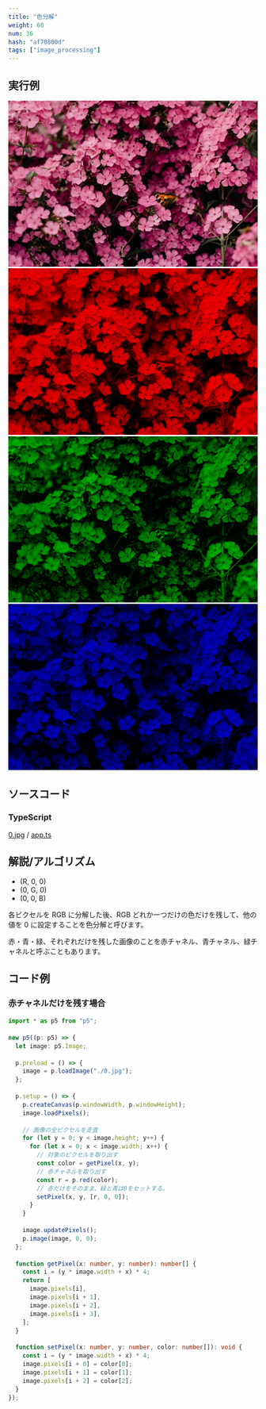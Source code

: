 ```yaml
---
title: "色分解"
weight: 60
num: 36
hash: "af70800d"
tags: ["image_processing"]
---
```


## 実行例

![](./static/images/af70800d/0.jpg)
![](./static/images/af70800d/1.png)
![](./static/images/af70800d/2.png)
![](./static/images/af70800d/3.png)

## ソースコード

### TypeScript

[0.jpg](./static/code/af70800d/0.jpg) / [app.ts](./static/code/af70800d/app.ts)

## 解説/アルゴリズム

- (R, 0, 0)
- (0, G, 0)
- (0, 0, B)

各ピクセルを RGB に分解した後、RGB どれか一つだけの色だけを残して、他の値を 0 に設定することを色分解と呼びます。

赤・青・緑、それぞれだけを残した画像のことを赤チャネル、青チャネル、緑チャネルと呼ぶこともあります。

## コード例

### 赤チャネルだけを残す場合

```typescript
import * as p5 from "p5";

new p5((p: p5) => {
  let image: p5.Image;

  p.preload = () => {
    image = p.loadImage("./0.jpg");
  };

  p.setup = () => {
    p.createCanvas(p.windowWidth, p.windowHeight);
    image.loadPixels();

    // 画像の全ピクセルを走査
    for (let y = 0; y < image.height; y++) {
      for (let x = 0; x < image.width; x++) {
        // 対象のピクセルを取り出す
        const color = getPixel(x, y);
        // 赤チャネルを取り出す
        const r = p.red(color);
        // 赤だけをそのまま、緑と青は0をセットする。
        setPixel(x, y, [r, 0, 0]);
      }
    }

    image.updatePixels();
    p.image(image, 0, 0);
  };

  function getPixel(x: number, y: number): number[] {
    const i = (y * image.width + x) * 4;
    return [
      image.pixels[i],
      image.pixels[i + 1],
      image.pixels[i + 2],
      image.pixels[i + 3],
    ];
  }

  function setPixel(x: number, y: number, color: number[]): void {
    const i = (y * image.width + x) * 4;
    image.pixels[i + 0] = color[0];
    image.pixels[i + 1] = color[1];
    image.pixels[i + 2] = color[2];
  }
});
```
